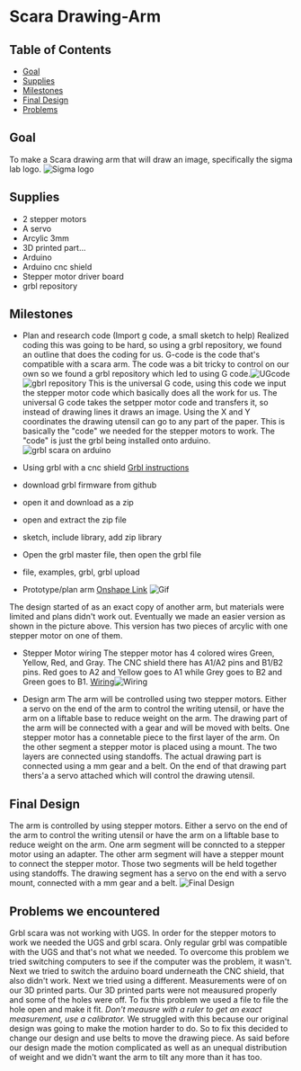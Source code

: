 # Scara Drawing-Arm

## Table of Contents
* [Goal](https://github.com/hgeorge82/Drawing-Arm#goal)
* [Supplies](https://github.com/hgeorge82/Drawing-Arm#supplies)
* [Milestones](https://github.com/hgeorge82/Drawing-Arm#milestones)
* [Final Design](https://github.com/hgeorge82/Drawing-Arm#final-design)
* [Problems](https://github.com/hgeorge82/Drawing-Arm/blob/main/README.md#problems)

## Goal
To make a Scara drawing arm that will draw an image, specifically the sigma lab logo. ![Sigma logo](https://github.com/hgeorge82/Drawing-Arm/blob/main/images/Chs%20sigmalogo.png)

## Supplies 
- 2 stepper motors
- A servo 
- Arcylic 3mm
- 3D printed part...
- Arduino
- Arduino cnc shield
- Stepper motor driver board
- grbl repository

## Milestones
- Plan and research code (Import g code, a small sketch to help)
Realized coding this was going to be hard, so using a grbl repository, we found an outline that does the coding for us. G-code is the code that's compatible with a scara arm. The code was a bit tricky to control on our own so we found a grbl repository which led to using G code.![UGcode](https://github.com/hgeorge82/Drawing-Arm/blob/main/images/UGScreenshot.png) ![gbrl repository](https://github.com/hgeorge82/Drawing-Arm/blob/main/images/grbl%20screenshot.png) This is the universal G code, using this code we input the stepper motor code which basically does all the work for us. The universal G code takes the setpper motor code and transfers it, so instead of drawing lines it draws an image. Using the X and Y coordinates the drawing utensil can go to any part of the paper. This is basically the "code" we needed for the stepper motors to work. The "code" is just the grbl being installed onto arduino. ![grbl scara on arduino](https://github.com/hgeorge82/Drawing-Arm/blob/main/images/grbl%20.png) 

-  Using grbl with a cnc shield
[Grbl instructions](https://howtomechatronics.com/tutorials/how-to-setup-grbl-control-cnc-machine-with-arduino/)
- download grbl firmware from github
- open it and download as a zip 
- open and extract the zip file
- sketch, include library, add zip library
- Open the grbl master file, then open the grbl file
- file, examples, grbl, grbl upload 

- Prototype/plan arm
[Onshape Link](https://cvilleschools.onshape.com/documents/90eec8ce9347071a23da6ff8/w/5e25fa67b4affd436208f593/e/c3920ec5b868799cd839cf0a)
![Gif](https://github.com/hgeorge82/Drawing-Arm/blob/main/images/SM.gif) 

The design started of as an exact copy of another arm, but materials were limited and plans didn't work out. Eventually we made an easier version as shown in the picture above. This version has two pieces of arcylic with one stepper motor on one of them. 

- Stepper Motor wiring 
The stepper motor has 4 colored wires Green, Yellow, Red, and Gray. The CNC shield there has A1/A2 pins and B1/B2 pins. Red goes to A2 and Yellow goes to A1 while Grey goes to B2 and Green goes to B1.
[Wiring](https://github.com/hgeorge82/Drawing-Arm/blob/main/images/Wiring.png)![Wiring](https://github.com/hgeorge82/Drawing-Arm/blob/main/images/Up%20close%20wiring.png)

- Design arm
The arm will be controlled using two stepper motors. Either a servo on the end of the arm to control the writing utensil, or have the arm on a liftable base to reduce weight on the arm. The drawing part of the arm will be connected with a gear and will be moved with belts. One stepper motor has a connetable piece to the first layer of the arm. On the other segment a stepper motor is placed using a mount. The two layers are connected using standoffs. The actual drawing part is connected using a mm gear and a belt. On the end of that drawing part thers'a a servo attached which will control the drawing utensil. 

## Final Design

The arm is controlled by using stepper motors. Either a servo on the end of the arm to control the writing utensil or have the arm on a liftable base to reduce weight on the arm. One arm segment will be conncted to a stepper motor using an adapter. The other arm segment will have a stepper mount to connect the stepper motor. Those two segments will be held together using standoffs. The drawing segment has a servo on the end with a servo mount, connected with a mm gear and a belt.
![Final Design](https://github.com/hgeorge82/Drawing-Arm/blob/main/images/Final.png)  


## Problems we encountered 

Grbl scara was not working with UGS. In order for the stepper motors to work we needed the UGS and grbl scara. Only regular grbl was compatible with the UGS and that's not what we needed. To overcome this problem we tried switching computers to see if the computer was the problem, it wasn't. Next we tried to switch the arduino board underneath the CNC shield, that also didn't work. Next we tried using a different. Measurements were of on our 3D printed parts. Our 3D printed parts were not meausured properly and some of the holes were off. To fix this problem we used a file to file the hole open and make it fit. *Don't meausre with a ruler to get an exact measurement, use a calibrator.* We struggled with this because our original design was going to make the motion harder to do.  So to fix this decided to change our design and use belts to move the drawing piece. 
As said before our design made the motion complicated as well as an unequal distribution of weight and we didn't want the arm to tilt any more than it has too. 

























